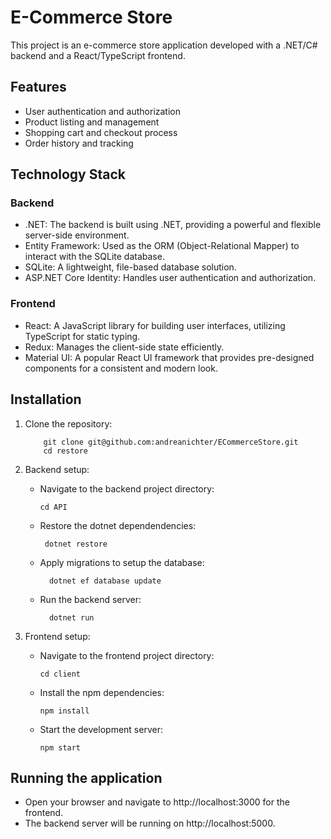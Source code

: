 # E-Commerce Store
This project is an e-commerce store application developed with a .NET/C# backend and a React/TypeScript frontend. 

## Features
- User authentication and authorization
- Product listing and management
- Shopping cart and checkout process
- Order history and tracking
  
## Technology Stack
### Backend
- .NET: The backend is built using .NET, providing a powerful and flexible server-side environment.
- Entity Framework: Used as the ORM (Object-Relational Mapper) to interact with the SQLite database.
- SQLite: A lightweight, file-based database solution.
- ASP.NET Core Identity: Handles user authentication and authorization.
  
### Frontend
- React: A JavaScript library for building user interfaces, utilizing TypeScript for static typing.
- Redux: Manages the client-side state efficiently.
- Material UI: A popular React UI framework that provides pre-designed components for a consistent and modern look.

## Installation
1. Clone the repository:

           git clone git@github.com:andreanichter/ECommerceStore.git
           cd restore
3. Backend setup:
     - Navigate to the backend project directory:
       
           cd API
     - Restore the dotnet dependendencies:

            dotnet restore
     - Apply migrations to setup the database:

             dotnet ef database update
     - Run the backend server:
    
             dotnet run
  4. Frontend setup:
     - Navigate to the frontend project directory:
    
           cd client
     - Install the npm dependencies:
    
           npm install
     - Start the development server:

           npm start

  ## Running the application 
  - Open your browser and navigate to http://localhost:3000 for the frontend.
  - The backend server will be running on http://localhost:5000.



      

